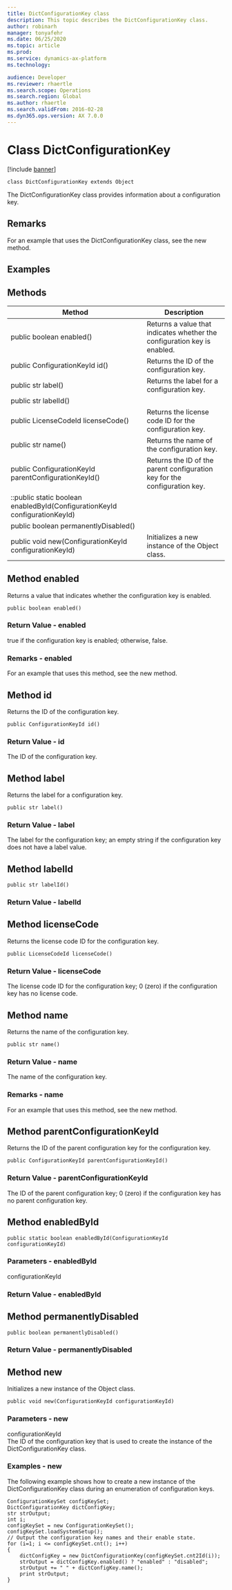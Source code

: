 ```yaml
---
title: DictConfigurationKey class
description: This topic describes the DictConfigurationKey class.
author: robinarh
manager: tonyafehr
ms.date: 06/25/2020
ms.topic: article
ms.prod: 
ms.service: dynamics-ax-platform
ms.technology: 

audience: Developer
ms.reviewer: rhaertle
ms.search.scope: Operations
ms.search.region: Global
ms.author: rhaertle
ms.search.validFrom: 2016-02-28
ms.dyn365.ops.version: AX 7.0.0
---
```


# Class DictConfigurationKey

[!include [banner](../includes/banner.md)]

```xpp
class DictConfigurationKey extends Object
```

The DictConfigurationKey class provides information about a configuration key.

## Remarks

For an example that uses the DictConfigurationKey class, see the new method.

## Examples

## Methods

| Method                                                                     | Description                                                               |
|----------------------------------------------------------------------------|---------------------------------------------------------------------------|
| public boolean enabled()                                                   | Returns a value that indicates whether the configuration key is enabled.  |
| public ConfigurationKeyId id()                                             | Returns the ID of the configuration key.                                  |
| public str label()                                                         | Returns the label for a configuration key.                                |
| public str labelId()                                                       |                                                                           |
| public LicenseCodeId licenseCode()                                         | Returns the license code ID for the configuration key.                    |
| public str name()                                                          | Returns the name of the configuration key.                                |
| public ConfigurationKeyId parentConfigurationKeyId()                       | Returns the ID of the parent configuration key for the configuration key. |
| ::public static boolean enabledById(ConfigurationKeyId configurationKeyId) |                                                                           |
| public boolean permanentlyDisabled()                                       |                                                                           |
| public void new(ConfigurationKeyId configurationKeyId)                     | Initializes a new instance of the Object class.                           |

## Method enabled

Returns a value that indicates whether the configuration key is enabled.

```xpp
public boolean enabled()
```

### Return Value - enabled

true if the configuration key is enabled; otherwise, false.

### Remarks - enabled

For an example that uses this method, see the new method.

## Method id

Returns the ID of the configuration key.

```xpp
public ConfigurationKeyId id()
```

### Return Value - id

The ID of the configuration key.

## Method label

Returns the label for a configuration key.

```xpp
public str label()
```

### Return Value - label

The label for the configuration key; an empty string if the configuration key does not have a label value.

## Method labelId

```xpp
public str labelId()
```

### Return Value - labelId

## Method licenseCode

Returns the license code ID for the configuration key.

```xpp
public LicenseCodeId licenseCode()
```

### Return Value - licenseCode

The license code ID for the configuration key; 0 (zero) if the configuration key has no license code.

## Method name

Returns the name of the configuration key.

```xpp
public str name()
```

### Return Value - name

The name of the configuration key.

### Remarks - name

For an example that uses this method, see the new method.

## Method parentConfigurationKeyId

Returns the ID of the parent configuration key for the configuration key.

```xpp
public ConfigurationKeyId parentConfigurationKeyId()
```

### Return Value - parentConfigurationKeyId

The ID of the parent configuration key; 0 (zero) if the configuration key has no parent configuration key.

## Method enabledById

```xpp
public static boolean enabledById(ConfigurationKeyId configurationKeyId)
```

### Parameters - enabledById

configurationKeyId  

### Return Value - enabledById

## Method permanentlyDisabled

```xpp
public boolean permanentlyDisabled()
```

### Return Value - permanentlyDisabled

## Method new

Initializes a new instance of the Object class.

```xpp
public void new(ConfigurationKeyId configurationKeyId)
```

### Parameters - new

configurationKeyId  
The ID of the configuration key that is used to create the instance of the DictConfigurationKey class.

### Examples - new

The following example shows how to create a new instance of the DictConfigurationKey class during an enumeration of configuration keys.

```xpp
ConfigurationKeySet configKeySet; 
DictConfigurationKey dictConfigKey; 
str strOutput; 
int i; 
configKeySet = new ConfigurationKeySet(); 
configKeySet.loadSystemSetup(); 
// Output the configuration key names and their enable state. 
for (i=1; i <= configKeySet.cnt(); i++) 
{ 
    dictConfigKey = new DictConfigurationKey(configKeySet.cnt2Id(i)); 
    strOutput = dictConfigKey.enabled() ? "enabled" : "disabled"; 
    strOutput += " " + dictConfigKey.name(); 
    print strOutput; 
}
```

